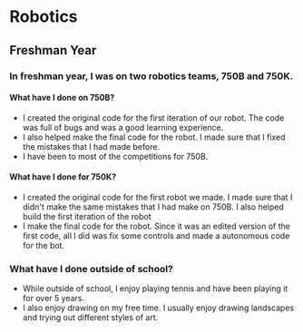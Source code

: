 <h1>Robotics</h1>
<h2>Freshman Year</h2>
<h3>In freshman year, I was on two robotics teams, 750B and 750K.</h3>
<h4>What have I done on 750B?</h4>
<ul>
  <li>I created the original code for the first iteration of our robot. The code was full of bugs and was a good learning experience.</li>
  <li>I also helped make the final code for the robot. I made sure that I fixed the mistakes that I had made before.</li>
  <li>I have been to most of the competitions for 750B.</li>
</ul>
<h4>What have I done for 750K?</h4>
<ul>
  <li>I created the original code for the first robot we made. I made sure that I didn't make the same mistakes that I had make on 750B. I also helped build the first iteration of the robot</li>
  <li>I make the final code for the robot. Since it was an edited version of the first code, all I did was fix some controls and made a autonomous code for the bot.</li>
</ul>
<h3>What have I done outside of school?</h3>
<ul>
  <li>While outside of school, I enjoy playing tennis and have been playing it for over 5 years.</li>
  <li>I also enjoy drawing on my free time. I usually enjoy drawing landscapes and trying out different styles of art.</li>
</ul>
